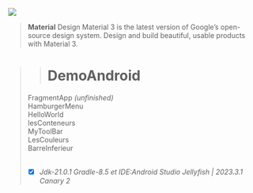 <p align="left">
     <a href="https://github.com/dawidolko?tab=repositories">
          <img src="https://skillicons.dev/icons?i=java" />
     </a>
  </p>
  
>**Material** Design Material 3 is the latest version of Google’s open-source design system. Design and build beautiful, usable products with Material 3.

>># DemoAndroid<br>
> FragmentApp *(unfinished)*<br>
> HamburgerMenu<br>
> HelloWorld<br>
> lesConteneurs<br>
> MyToolBar<br>
> LesCouleurs<br>
> BarreInferieur<br><br>
> 
>- [x] *Jdk-21.0.1 Gradle-8.5 et IDE:Android Studio Jellyfish | 2023.3.1 Canary 2*
